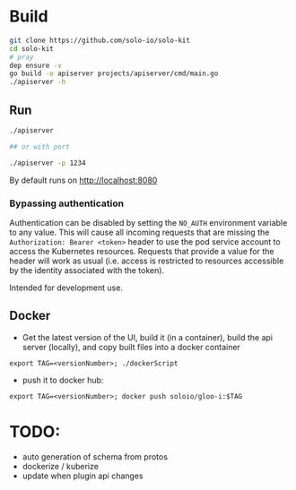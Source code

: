 # Build
```bash
git clone https://github.com/solo-io/solo-kit
cd solo-kit
# pray
dep ensure -v 
go build -o apiserver projects/apiserver/cmd/main.go
./apiserver -h
```

## Run
```bash
./apiserver

## or with port

./apiserver -p 1234

```

By default runs on [http://localhost:8080](http://localhost:8080)

### Bypassing authentication
Authentication can be disabled by setting the `NO_AUTH` environment variable to any value. 
This will cause all incoming requests that are missing the `Authorization: Bearer <token>` header 
to use the pod service account to access the Kubernetes resources. Requests that provide a value
for the header will work as usual (i.e. access is restricted to resources accessible by the identity 
associated with the token).

Intended for development use.

## Docker
- Get the latest version of the UI, build it (in a container), build the api server (locally), and copy built files into a docker container
```
export TAG=<versionNumber>; ./dockerScript
```
- push it to docker hub:
```
export TAG=<versionNumber>; docker push soloio/gloo-i:$TAG 
```



# TODO:
- auto generation of schema from protos
- dockerize / kuberize
- update when plugin api changes
